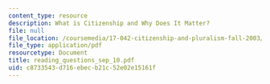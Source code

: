 ```yaml
---
content_type: resource
description: What is Citizenship and Why Does It Matter?
file: null
file_location: /coursemedia/17-042-citizenship-and-pluralism-fall-2003/c8733543d716ebecb21c52e02e15161f_reading_questions_sep_10.pdf
file_type: application/pdf
resourcetype: Document
title: reading_questions_sep_10.pdf
uid: c8733543-d716-ebec-b21c-52e02e15161f
---
```


